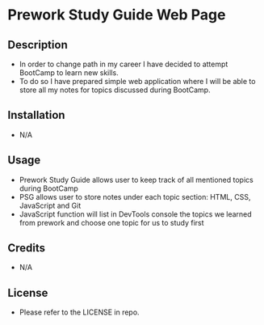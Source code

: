 # Prework Study Guide Web Page

## Description
- In order to change path in my career I have decided to attempt BootCamp to learn new skills.
- To do so I have prepared simple web application where I will be able to store all my notes for topics discussed during        BootCamp.

## Installation
- N/A

## Usage
- Prework Study Guide allows user to keep track of all mentioned topics during BootCamp
- PSG allows user to store notes under each topic section: HTML, CSS, JavaScript and Git
- JavaScript function will list in DevTools console the topics we learned from prework and choose one topic for us to study first

## Credits
- N/A

## License
- Please refer to the LICENSE in repo.
